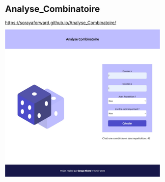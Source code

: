 # Analyse_Combinatoire  
https://sorayaforward.github.io/Analyse_Combinatoire/

![alt text](./images/Capture.jpeg)


